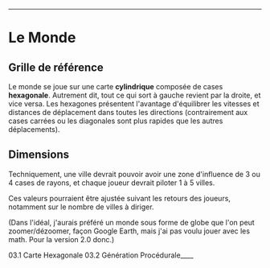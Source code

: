 ____
# Le Monde
## Grille de référence
Le monde se joue sur une carte **cylindrique** composée de cases **hexagonale**. Autrement dit, tout ce qui sort à gauche revient par la droite, et vice versa. Les hexagones présentent l'avantage d'équilibrer les vitesses et distances de déplacement dans toutes les directions (contrairement aux cases carrées ou les diagonales sont plus rapides que les autres déplacements).
## Dimensions
Techniquement, une ville devrait pouvoir avoir une zone d'influence de 3 ou 4 cases de rayons, et chaque joueur devrait piloter 1 à 5 villes.

Ces valeurs pourraient être ajustée suivant les retours des joueurs, notamment sur le nombre de villes à diriger.

(Dans l'idéal, j'aurais préféré un monde sous forme de globe que l'on peut zoomer/dézoomer, façon Google Earth, mais j'ai pas voulu jouer avec les math. Pour la version 2.0 donc.)



03.1 Carte Hexagonale
03.2 Génération Procédurale____
